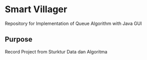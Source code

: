 # Smart Villager
Repository for Implementation of Queue Algorithm with Java GUI

## Purpose
Record Project from Sturktur Data dan Algoritma
